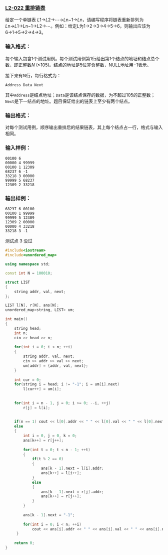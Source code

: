 ### [**L2-022 重排链表**](https://pintia.cn/problem-sets/994805046380707840/problems/994805057860517888)



给定一个单链表 *L*1→*L*2→⋯→*L*n−1→*L*n，请编写程序将链表重新排列为 *L*n→*L*1→*L*n−1→*L*2→⋯。例如：给定*L*为1→2→3→4→5→6，则输出应该为6→1→5→2→4→3。

### 输入格式：

每个输入包含1个测试用例。每个测试用例第1行给出第1个结点的地址和结点总个数，即正整数*N* (≤105)。结点的地址是5位非负整数，NULL地址用−1表示。

接下来有*N*行，每行格式为：

```
Address Data Next
```

其中`Address`是结点地址；`Data`是该结点保存的数据，为不超过105的正整数；`Next`是下一结点的地址。题目保证给出的链表上至少有两个结点。

### 输出格式：

对每个测试用例，顺序输出重排后的结果链表，其上每个结点占一行，格式与输入相同。

### 输入样例：

```in
00100 6
00000 4 99999
00100 1 12309
68237 6 -1
33218 3 00000
99999 5 68237
12309 2 33218
```

### 输出样例：

```out
68237 6 00100
00100 1 99999
99999 5 12309
12309 2 00000
00000 4 33218
33218 3 -1
```



测试点 3 没过

```cpp
#include<iostream>
#include<unordered_map>

using namespace std;

const int N = 100010;

struct LIST
{
    string addr, val, next;
};

LIST l[N], r[N], ans[N];
unordered_map<string, LIST> um;

int main()
{
    string head;
    int n;
    cin >> head >> n;
    
    for(int i = 0; i < n; ++i)
    {
        string addr, val, next;
        cin >> addr >> val >> next;
        um[addr] = {addr, val, next};
    }
    
    int cur = 0;
    for(string i = head; i != "-1"; i = um[i].next)
        l[cur++] = um[i];
    
    
    for(int i = n - 1, j = 0; i >= 0; --i, ++j)
        r[j] = l[i];
    
    
    if(n == 1) cout << l[0].addr << " " << l[0].val << " " << l[0].next << endl;
    else 
    {
        int i = 0, j = 0, k = 0;
        ans[k++] = r[j++];
        
        for(int t = 0; t < n - 1; ++t)
        {
            if(t % 2 == 0)
            {
                ans[k - 1].next = l[i].addr;
                ans[k++] = l[i++];
            }
            else 
            {
                ans[k - 1].next = r[j].addr;
                ans[k++] = r[j++];
            }
        }
        
        ans[k - 1].next = "-1";
        
        for(int i = 0; i < n; ++i)
            cout << ans[i].addr << " " << ans[i].val << " " << ans[i].next << endl; 
     }
    
    return 0;
}
```

